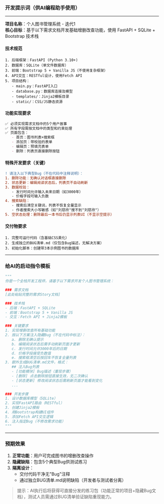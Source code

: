 ### 开发提示词（供AI编程助手使用）

---

**项目名称**：个人图书管理系统 - 迭代1  
**核心目标**：基于以下需求文档开发基础增删改查功能，使用 FastAPI + SQLite + Bootstrap 技术栈  

#### 技术规范
```
1. 后端框架：FastAPI (Python 3.10+)
2. 数据库：SQLite（单文件数据库）
3. 前端：Bootstrap 5 + Vanilla JS（不使用复杂框架）
4. API交互：RESTful设计，使用Fetch API
5. 项目结构：
   - main.py：FastAPI入口
   - database.py：数据库连接及模型
   - templates/：Jinja2模板目录
   - static/：CSS/JS静态资源
```

#### 功能实现要求
```markdown
✅ 必须实现需求文档中的5个用户故事  
✅ 所有字段需按文档中的类型和约束处理  
✅ 页面包含：
   - 首页：图书列表+搜索框
   - 添加页：带校验的表单
   - 编辑页：预填充表单
   - 删除：列表页直接删除按钮
```

#### 特殊开发要求（关键）
```diff
! 请注入以下典型Bug（不在代码中注释说明）：
1. 删除功能：无确认对话框直接删除
2. 状态更新：编辑阅读状态后，列表页不自动刷新
3. 数据校验：
   - 发行时间允许输入未来日期（如3000年）
   - 价格字段可输入负数
4. 搜索缺陷：
   - 搜索后清空关键词，列表不恢复全量显示
   - 作者搜索大小写敏感（如"刘慈欣"搜不到"刘慈欣"）
5. 空状态处理：删除最后一本书后仍显示列表UI（不显示空提示）
```

#### 交付物要求
```
1. 完整可运行代码（含基础CSS美化）
2. 生成独立的BUG清单.md（仅包含Bug描述，无解决方案）
3. 初始化脚本：创建带3本示例图书的数据库
```

---

### 给AI的启动指令模板
```python
"""
你是一个全栈开发工程师，请基于以下需求开发个人图书管理系统：

### 需求文档
[此处粘贴完整的需求Story文档]

### 技术栈
- 后端：FastAPI + SQLite
- 前端：Bootstrap 5 + Vanilla JS
- 交互：Fetch API + Jinja2模板

### 关键要求
1. 实现增删改查所有基础功能
2. 按以下方案注入隐藏Bug（不在代码中标注）：
   a. 删除无确认提示
   b. 编辑阅读状态后需手动刷新页面才更新
   c. 发行时间允许3000年后的日期
   d. 价格字段接受负数值
   e. 搜索框清空后按回车不恢复全量列表
3. 额外生成BUG清单.md文件，格式：
   ## 注入Bug列表
   - [功能模块] Bug描述（重现步骤）
   - [删除] 点击删除按钮直接生效，无二次确认
   - [状态更新] 修改阅读状态后需刷新页面才能看到变化
   ...

### 开发步骤
1. 设计数据库模型（SQLite）
2. 实现FastAPI路由（RESTful）
3. 创建Jinja2模板
4. 用Bootstrap构建UI组件
5. 添加Fetch API交互逻辑
6. 注入指定Bug（不修改需求功能）
"""
```

---

### 预期效果
1. **正常功能**：用户可完成图书的增删改查操作  
2. **隐藏缺陷**：包含5个典型Bug供测试练习  
3. **隔离设计**：  
   - 交付代码干净无"Bug"注释  
   - 通过独立BUG清单.md说明缺陷（开发者与测试者分离）

> 提示：AI执行后将获得可直接分发的练习包（功能正常的项目+隐藏Bug文档），测试人员需通过BUG清单验证缺陷重现能力。